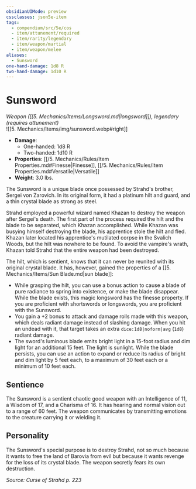 ```yaml
---
obsidianUIMode: preview
cssclasses: json5e-item
tags:
  - compendium/src/5e/cos
  - item/attunement/required
  - item/rarity/legendary
  - item/weapon/martial
  - item/weapon/melee
aliases:
  - Sunsword
one-hand-damage: 1d8 R
two-hand-damage: 1d10 R
---
```

# Sunsword
*Weapon ([[5. Mechanics/Items/Longsword.md\|longsword]]), legendary (requires attunement)*  
![[5. Mechanics/Items/img/sunsword.webp#right]]  

- **Damage**:
  - One-handed: 1d8 R
  - Two-handed: 1d10 R
- **Properties**: [[/5. Mechanics/Rules/Item Properties.md#Finesse\|Finesse]], [[/5. Mechanics/Rules/Item Properties.md#Versatile\|Versatile]]
- **Weight**: 3.0 lbs.

The Sunsword is a unique blade once possessed by Strahd's brother, Sergei von Zarovich. In its original form, it had a platinum hilt and guard, and a thin crystal blade as strong as steel.

Strahd employed a powerful wizard named Khazan to destroy the weapon after Sergei's death. The first part of the process required the hilt and the blade to be separated, which Khazan accomplished. While Khazan was busying himself destroying the blade, his apprentice stole the hilt and fled. Khazan later located his apprentice's mutilated corpse in the Svalich Woods, but the hilt was nowhere to be found. To avoid the vampire's wrath, Khazan told Strahd that the entire weapon had been destroyed.

The hilt, which is sentient, knows that it can never be reunited with its original crystal blade. It has, however, gained the properties of a [[5. Mechanics/Items/Sun Blade.md\|sun blade]]:

- While grasping the hilt, you can use a bonus action to cause a blade of pure radiance to spring into existence, or make the blade disappear. While the blade exists, this magic longsword has the finesse property. If you are proficient with shortswords or longswords, you are proficient with the Sunsword.  
- You gain a +2 bonus to attack and damage rolls made with this weapon, which deals radiant damage instead of slashing damage. When you hit an undead with it, that target takes an extra `dice:1d8|noform|avg` (`1d8`) radiant damage.  
- The sword's luminous blade emits bright light in a 15-foot radius and dim light for an additional 15 feet. The light is sunlight. While the blade persists, you can use an action to expand or reduce its radius of bright and dim light by 5 feet each, to a maximum of 30 feet each or a minimum of 10 feet each.  

## Sentience

The Sunsword is a sentient chaotic good weapon with an Intelligence of 11, a Wisdom of 17, and a Charisma of 16. It has hearing and normal vision out to a range of 60 feet. The weapon communicates by transmitting emotions to the creature carrying it or wielding it.

## Personality

The Sunsword's special purpose is to destroy Strahd, not so much because it wants to free the land of Barovia from evil but because it wants revenge for the loss of its crystal blade. The weapon secretly fears its own destruction.

*Source: Curse of Strahd p. 223*
